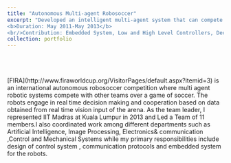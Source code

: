 ```yaml
---
title: "Autonomous Multi-agent Robosoccer"
excerpt: "Developed an intelligent multi-agent system that can compete in robosoccer through real time decision making and cooperation<br/>
<b>Duration: May 2011-May 2013</b>
<br/>Contribution: Embedded System, Low and High Level Controllers, Decisionmaking Algorithms"
collection: portfolio
---
```

<br>
<br>
<br>
[FIRA](http://www.firaworldcup.org/VisitorPages/default.aspx?itemid=3) is an international autonomous robosoccer competition where multi agent robotic systems compete with other teams over a game of soccer. The robots engage in real time decision making and cooperation based on data obtained from real time vision input of the arena. As the team leader, I represented IIT Madras at Kuala Lumpur in 2013 and Led a Team of 11 members.I also coordinated work among different departments such as Artificial Intelligence, Image Processing, Electronics& communication ,Control and Mechanical Systems while my primary responsibilities include design of control system , communication protocols and embedded system for the robots. 
<br>
<br>

